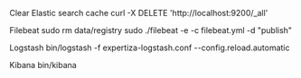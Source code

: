 Clear Elastic search cache
curl -X DELETE 'http://localhost:9200/_all'

Filebeat
sudo rm data/registry
sudo ./filebeat -e -c filebeat.yml -d "publish"

Logstash
bin/logstash -f expertiza-logstash.conf --config.reload.automatic

Kibana
bin/kibana